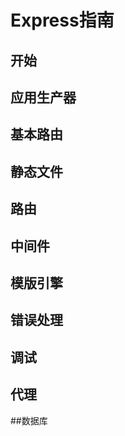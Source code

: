 # Express指南

## 开始



## 应用生产器



## 基本路由



## 静态文件



## 路由



## 中间件



## 模版引擎



## 错误处理



## 调试



## 代理



##数据库



















